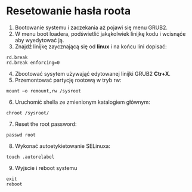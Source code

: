 # Resetowanie hasła roota

1. Bootowanie systemu i zaczekania aż pojawi się menu GRUB2.
2. W menu boot loadera, podświetlić jakąkolwiek linijkę kodu i wcisnąć<kbd>e</kbd> aby wyedytować ją.
3. Znajdź linijkę zaycznającą się od **linux** i na końcu lini dopisać:
```
rd.break
rd.break enforcing=0
```
4. Zbootować sysytem używająć edytowanej linijki GRUB2 **Ctr+X**.
5. Przemontować partycję rootową w tryb rw:
```
mount –o remount,rw /sysroot
```
6. Uruchomić shella ze zmienionym katalogiem głównym:
```
chroot /sysroot/
```
7. Reset the root password:
```
passwd root
```
8. Wykonać autoetykietowanie SELinuxa:
```
touch .autorelabel
```
9. Wyjście i reboot systemu
```
exit
reboot
```
